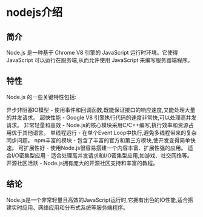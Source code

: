 # nodejs介绍

## 简介
Node.js 是一种基于 Chrome V8 引擎的 JavaScript 运行时环境。它使得 JavaScript 可以运行在服务端,从而允许使用 JavaScript 来编写服务器端程序。

## 特性
Node.js 的一些关键特性包括:

异步非阻塞IO模型 - 使用事件和回调函数,既能保证接口的响应速度,又能处理大量的并发请求。
超快性能 - Google V8 引擎执行代码的速度非常快,可以处理高并发请求。
非常轻量和高效 - Node.js的核心模块采用C/C++编写,执行效率和资源占用优于其他语言。
单线程运行 - 在单个Event Loop中执行,避免多线程带来的复杂同步问题。
npm丰富的模块 - 包含了丰富的官方和第三方模块,使开发变得简单快速。
可扩展性好 - 使用Node.js很容易搭建一个内容丰富、扩展性强的应用。
适合I/O密集型应用 - 适合处理高并发请求和I/O密集型应用,如游戏、社交网络等。
开源社区活跃 - Node.js拥有庞大的开源社区支持和丰富的教程。

## 结论
Node.js是一个非常轻量且高效的JavaScript运行时,它拥有出色的IO性能,适合搭建实时应用、网络应用和分布式系统等服务端程序。